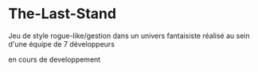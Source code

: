 # The-Last-Stand
Jeu de style rogue-like/gestion dans un univers fantaisiste réalisé au sein d'une équipe de 7 développeurs

en cours de developpement
